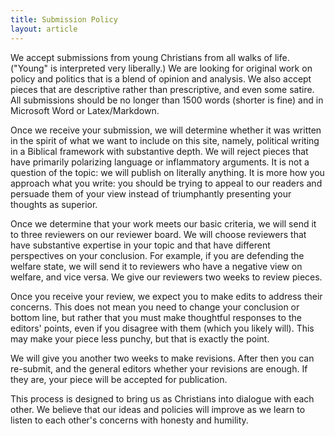 ```yaml
---
title: Submission Policy
layout: article
---
```


We accept submissions from young Christians from all walks of life. ("Young" is interpreted very liberally.) We are looking for original work on policy and politics that is a blend of opinion and analysis. We also accept pieces that are descriptive rather than prescriptive, and even some satire. All submissions should be no longer than 1500 words (shorter is fine) and in Microsoft Word or Latex/Markdown.

Once we receive your submission, we will determine whether it was written in the spirit of what we want to include on this site, namely, political writing in a Biblical framework with substantive depth. We will reject pieces that have primarily polarizing language or inflammatory arguments. It is not a question of the topic: we will publish on literally anything. It is more how you approach what you write: you should be trying to appeal to our readers and persuade them of your view instead of triumphantly presenting your thoughts as superior.

Once we determine that your work meets our basic criteria, we will send it to three reviewers on our reviewer board. We will choose reviewers that have substantive expertise in your topic and that have different perspectives on your conclusion. For example, if you are defending the welfare state, we will send it to reviewers who have a negative view on welfare, and vice versa. We give our reviewers two weeks to review pieces.

Once you receive your review, we expect you to make edits to address their concerns. This does not mean you need to change your conclusion or bottom line, but rather that you must make thoughtful responses to the editors' points, even if you disagree with them (which you likely will). This may make your piece less punchy, but that is exactly the point.

We will give you another two weeks to make revisions. After then you can re-submit, and the general editors whether your revisions are enough. If they are, your piece will be accepted for publication.

This process is designed to bring us as Christians into dialogue with each other. We believe that our ideas and policies will improve as we learn to listen to each other's concerns with honesty and humility.
